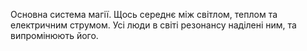 Основна система магії. Щось середнє між світлом, теплом та електричним струмом. Усі люди в світі резонансу наділені ним, та випромінюють його.